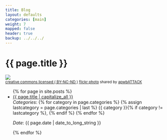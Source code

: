 ```yaml
---
title: Blog
layout: defaults
categories: [main]
weight: 7
mapped: false
header: true
backup: ../../../
---
```


# {{ page.title }}

<a title="Newcastle Graffiti & Train Swish (2011)" href="http://flickr.com/photos/andyproctor/6389470529"><img class="img-responsive-tight" src="http://farm7.static.flickr.com/6215/6389470529_f5cf5d6529_z.jpg" /></a><br /><small><a href="http://creativecommons.org/licenses/by-nc-nd/2.0/">creative commons licensed ( BY-NC-ND )</a> <a title="Newcastle Graffiti & Train Swish (2011)" href="http://flickr.com/photos/andyproctor/6389470529">flickr photo</a> shared by <a href="http://flickr.com/people/andyproctor">apwbATTACK</a></small>

<ul class="fa-ul">
{% for page in site.posts %}
    <li><i class="fa-li fa fa-edit fa-lg"></i><a class="major" href="{{site.baseurl}}{{ page.url | remove_first:'/'}}">{{ page.title | capitalize_all }}</a></li>
    <em>Categories</em>:
    {% for category in page.categories %}
        {% assign lastcategory = page.categories | last %}
        {{ category }}{% if category != lastcategory %},
        {% endif %}
    {% endfor %}
    <p>
    <em>Date</em>: {{ page.date | date_to_long_string }} <p></p>
{% endfor %}
</ul>

